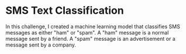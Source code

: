 # SMS Text Classification

In this challenge, I created a machine learning model that classifies SMS messages as either "ham" or "spam". A "ham" message is a normal message sent by a friend. A "spam" message is an advertisement or a message sent by a company.
